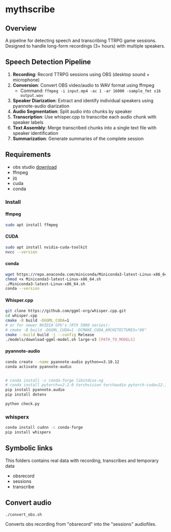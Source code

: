 # mythscribe

## Overview

A pipeline for detecting speech and transcribing TTRPG game sessions. Designed to handle long-form recordings (3+ hours) with multiple speakers.

## Speech Detection Pipeline

1. **Recording**: Record TTRPG sessions using OBS (desktop sound + microphone)
2. **Conversion**: Convert OBS video/audio to WAV format using ffmpeg
   - Command: `ffmpeg -i input.mp4 -ac 1 -ar 16000 -sample_fmt s16 output.wav`
3. **Speaker Diarization**: Extract and identify individual speakers using pyannote-audio diarization
4. **Audio Segmentation**: Split audio into chunks by speaker
5. **Transcription**: Use whisper.cpp to transcribe each audio chunk with speaker labels
6. **Text Assembly**: Merge transcribed chunks into a single text file with speaker identification
7. **Summarization**: Generate summaries of the complete session

## Requirements

- obs studio [download](https://obsproject.com/download)
- ffmpeg
- jq
- cuda
- conda

### Install 
#### ffmpeg

```bash
sudo apt install ffmpeg
```

#### CUDA

```bash
sudo apt install nvidia-cuda-toolkit
nvcc --version
```

#### conda

```bash
wget https://repo.anaconda.com/miniconda/Miniconda3-latest-Linux-x86_64.sh
chmod +x Miniconda3-latest-Linux-x86_64.sh
./Miniconda3-latest-Linux-x86_64.sh
conda --version
```

#### Whisper.cpp

```bash
git clone https://github.com/ggml-org/whisper.cpp.git
cd whisper.cpp
cmake -B build -DGGML_CUDA=1
# or for newer NVIDIA GPU's (RTX 5000 series):
# cmake -B build -DGGML_CUDA=1 -DCMAKE_CUDA_ARCHITECTURES="86"
cmake --build build -j --config Release
./models/download-ggml-model.sh large-v3 [PATH_TO_MODELS]
```

#### pyannote-audio


```bash
conda create --name pyannote-audio python==3.10.12
conda activate pyannote-audio


# conda install -c conda-forge libstdcxx-ng
# conda install pytorch==2.2.0 torchvision torchaudio pytorch-cuda=12.1 -c pytorch -c nvidia
pip install pyannote.audio
pip install dotenv

python check.py
```

### whisperx

```bash
conda install cudnn -c conda-forge
pip install whisperx
```

## Symbolic links

This folders contains real data with recording, transcribes and temporary data

- obsrecord
- sessions
- transcribe

## Convert audio

```bash
./convert_obs.sh
```

Converts obs recording from "obsrecord" into the "sessions" audiofiles.
